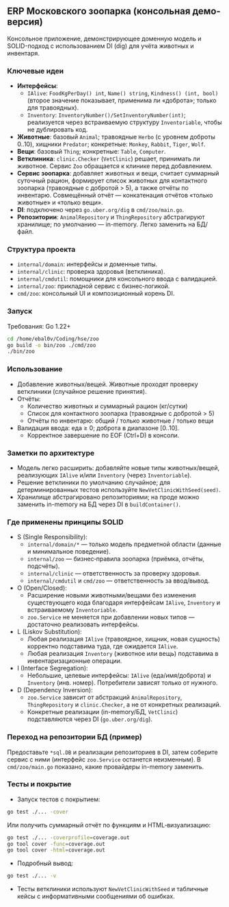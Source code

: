 ## ERP Московского зоопарка (консольная демо-версия)

Консольное приложение, демонстрирующее доменную модель и SOLID-подход с использованием DI (dig) для учёта животных и инвентаря.

### Ключевые идеи
- **Интерфейсы**:
  - `IAlive`: `FoodKgPerDay() int`, `Name() string`, `Kindness() (int, bool)` (второе значение показывает, применима ли «доброта»; только для травоядных).
  - `Inventory`: `InventoryNumber()/SetInventoryNumber(int)`; реализуется через встраиваемую структуру `Inventoriable`, чтобы не дублировать код.
- **Животные**: базовый `Animal`; травоядные `Herbo` (c уровнем доброты 0..10), хищники `Predator`; конкретные: `Monkey`, `Rabbit`, `Tiger`, `Wolf`.
- **Вещи**: базовый `Thing`; конкретные: `Table`, `Computer`.
- **Ветклиника**: `clinic.Checker` (`VetClinic`) решает, принимать ли животное. Сервис `Zoo` обращается к клинике перед добавлением.
- **Сервис зоопарка**: добавляет животных и вещи, считает суммарный суточный рацион, формирует список животных для контактного зоопарка (травоядные с добротой > 5), а также отчёты по инвентарю. Совмещённый отчёт — конкатенация отчётов «только животные» и «только вещи».
- **DI**: подключено через `go.uber.org/dig` в `cmd/zoo/main.go`.
- **Репозитории**: `AnimalRepository` и `ThingRepository` абстрагируют хранилище; по умолчанию — in-memory. Легко заменить на БД/файл.

### Структура проекта
- `internal/domain`: интерфейсы и доменные типы.
- `internal/clinic`: проверка здоровья (ветклиника).
- `internal/cmdutil`: помощники для консольного ввода с валидацией.
- `internal/zoo`: прикладной сервис с бизнес‑логикой.
- `cmd/zoo`: консольный UI и композиционный корень DI.

### Запуск
Требования: Go 1.22+

```bash
cd /home/ebal0v/Coding/hse/zoo
go build -o bin/zoo ./cmd/zoo
./bin/zoo
```

### Использование
- Добавление животных/вещей. Животные проходят проверку ветклиники (случайное решение принятия).
- Отчёты:
  - Количество животных и суммарный рацион (кг/сутки)
  - Список для контактного зоопарка (травоядные с добротой > 5)
  - Отчёты по инвентарю: общий / только животные / только вещи
- Валидация ввода: еда ≥ 0; доброта в диапазоне [0..10].
  - Корректное завершение по EOF (Ctrl+D) в консоли.

### Заметки по архитектуре
- Модель легко расширить: добавляйте новые типы животных/вещей, реализующих `IAlive` и/или `Inventory` (через `Inventoriable`).
- Решение ветклиники по умолчанию случайное; для детерминированных тестов используйте `NewVetClinicWithSeed(seed)`.
- Хранилище абстрагировано репозиториями; на проде можно заменить in-memory на БД через DI в `buildContainer()`.

### Где применены принципы SOLID
- S (Single Responsibility):
  - `internal/domain/*` — только модель предметной области (данные и минимальное поведение).
  - `internal/zoo` — бизнес‑правила зоопарка (приёмка, отчёты, подсчёты).
  - `internal/clinic` — ответственность за проверку здоровья.
  - `internal/cmdutil` и `cmd/zoo` — ответственность за ввод/вывод.
- O (Open/Closed):
  - Расширение новыми животными/вещами без изменения существующего кода благодаря интерфейсам `IAlive`, `Inventory` и встраиваемому `Inventoriable`.
  - `zoo.Service` не меняется при добавлении новых типов — достаточно реализовать интерфейсы.
- L (Liskov Substitution):
  - Любая реализация `IAlive` (травоядное, хищник, новая сущность) корректно подставима туда, где ожидается `IAlive`.
  - Любая реализация `Inventory` (животное или вещь) подставима в инвентаризационные операции.
- I (Interface Segregation):
  - Небольшие, целевые интерфейсы: `IAlive` (еда/имя/доброта) и `Inventory` (инв. номер). Потребители зависят только от нужного.
- D (Dependency Inversion):
  - `zoo.Service` зависит от абстракций `AnimalRepository`, `ThingRepository` и `clinic.Checker`, а не от конкретных реализаций.
  - Конкретные реализации (in-memory/БД, `VetClinic`) подставляются через DI (`go.uber.org/dig`).

### Переход на репозитории БД (пример)
Предоставьте `*sql.DB` и реализации репозиториев в DI, затем соберите сервис с ними (интерфейс `zoo.Service` останется неизменным). В `cmd/zoo/main.go` показано, какие провайдеры in-memory заменить.

### Тесты и покрытие
- Запуск тестов с покрытием:
```bash
go test ./... -cover
```
Или получить суммарный отчёт по функциям и HTML‑визуализацию:
```bash
go test ./... -coverprofile=coverage.out
go tool cover -func=coverage.out
go tool cover -html=coverage.out
```
- Подробный вывод:
```bash
go test ./... -v
```
- Тесты ветклиники используют `NewVetClinicWithSeed` и табличные кейсы с информативными сообщениями об ошибках.




